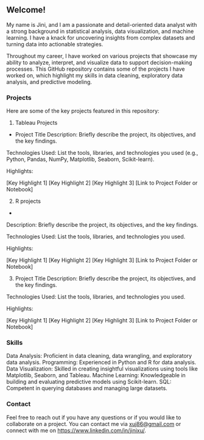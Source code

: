 ## Welcome!

My name is Jini, and I am a passionate and detail-oriented data analyst with a strong background in statistical analysis, data visualization, and machine learning. I have a knack for uncovering insights from complex datasets and turning data into actionable strategies.

Throughout my career, I have worked on various projects that showcase my ability to analyze, interpret, and visualize data to support decision-making processes. This GitHub repository contains some of the projects I have worked on, which highlight my skills in data cleaning, exploratory data analysis, and predictive modeling.

### Projects
Here are some of the key projects featured in this repository:

1. Tableau Projects
- Project Title
Description: Briefly describe the project, its objectives, and the key findings.

Technologies Used: List the tools, libraries, and technologies you used (e.g., Python, Pandas, NumPy, Matplotlib, Seaborn, Scikit-learn).

Highlights:

[Key Highlight 1]
[Key Highlight 2]
[Key Highlight 3]
[Link to Project Folder or Notebook]

2. R projects
- 
Description: Briefly describe the project, its objectives, and the key findings.

Technologies Used: List the tools, libraries, and technologies you used.

Highlights:

[Key Highlight 1]
[Key Highlight 2]
[Key Highlight 3]
[Link to Project Folder or Notebook]

3. Project Title
Description: Briefly describe the project, its objectives, and the key findings.

Technologies Used: List the tools, libraries, and technologies you used.

Highlights:

[Key Highlight 1]
[Key Highlight 2]
[Key Highlight 3]
[Link to Project Folder or Notebook]

### Skills
Data Analysis: Proficient in data cleaning, data wrangling, and exploratory data analysis.
Programming: Experienced in Python and R for data analysis.
Data Visualization: Skilled in creating insightful visualizations using tools like Matplotlib, Seaborn, and Tableau.
Machine Learning: Knowledgeable in building and evaluating predictive models using Scikit-learn.
SQL: Competent in querying databases and managing large datasets.

### Contact
Feel free to reach out if you have any questions or if you would like to collaborate on a project. You can contact me via xuj86@gmail.com or connect with me on https://www.linkedin.com/in/jinixu/.

